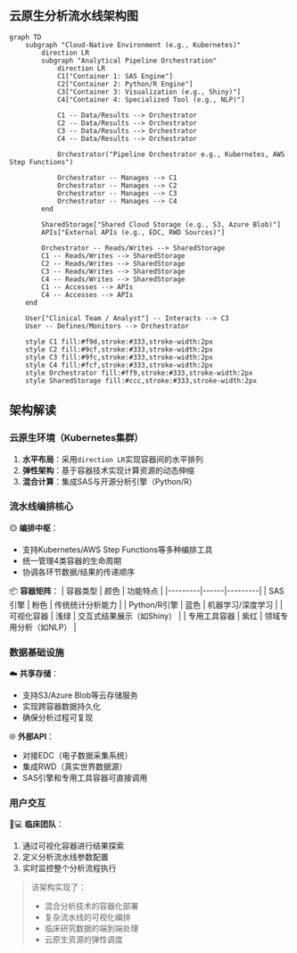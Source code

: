 ## 云原生分析流水线架构图

```mermaid
graph TD
    subgraph "Cloud-Native Environment (e.g., Kubernetes)"
        direction LR
        subgraph "Analytical Pipeline Orchestration"
            direction LR
            C1["Container 1: SAS Engine"]
            C2["Container 2: Python/R Engine"]
            C3["Container 3: Visualization (e.g., Shiny)"]
            C4["Container 4: Specialized Tool (e.g., NLP)"]

            C1 -- Data/Results --> Orchestrator
            C2 -- Data/Results --> Orchestrator
            C3 -- Data/Results --> Orchestrator
            C4 -- Data/Results --> Orchestrator

            Orchestrator("Pipeline Orchestrator e.g., Kubernetes, AWS Step Functions")

            Orchestrator -- Manages --> C1
            Orchestrator -- Manages --> C2
            Orchestrator -- Manages --> C3
            Orchestrator -- Manages --> C4
        end

        SharedStorage["Shared Cloud Storage (e.g., S3, Azure Blob)"]
        APIs["External APIs (e.g., EDC, RWD Sources)"]

        Orchestrator -- Reads/Writes --> SharedStorage
        C1 -- Reads/Writes --> SharedStorage
        C2 -- Reads/Writes --> SharedStorage
        C3 -- Reads/Writes --> SharedStorage
        C4 -- Reads/Writes --> SharedStorage
        C1 -- Accesses --> APIs
        C4 -- Accesses --> APIs
    end

    User["Clinical Team / Analyst"] -- Interacts --> C3
    User -- Defines/Monitors --> Orchestrator

    style C1 fill:#f9d,stroke:#333,stroke-width:2px
    style C2 fill:#9cf,stroke:#333,stroke-width:2px
    style C3 fill:#9fc,stroke:#333,stroke-width:2px
    style C4 fill:#fcf,stroke:#333,stroke-width:2px
    style Orchestrator fill:#ff9,stroke:#333,stroke-width:2px
    style SharedStorage fill:#ccc,stroke:#333,stroke-width:2px
```

## 架构解读

### 云原生环境（Kubernetes集群）
1. **水平布局**：采用`direction LR`实现容器间的水平排列
2. **弹性架构**：基于容器技术实现计算资源的动态伸缩
3. **混合计算**：集成SAS与开源分析引擎（Python/R）

### 流水线编排核心
🟡 **编排中枢**：
- 支持Kubernetes/AWS Step Functions等多种编排工具
- 统一管理4类容器的生命周期
- 协调各环节数据/结果的传递顺序

📦 **容器矩阵**：
| 容器类型 | 颜色 | 功能特点 |
|---------|------|---------|
| SAS引擎 | 粉色 | 传统统计分析能力 |
| Python/R引擎 | 蓝色 | 机器学习/深度学习 |
| 可视化容器 | 浅绿 | 交互式结果展示（如Shiny） |
| 专用工具容器 | 紫红 | 领域专用分析（如NLP） |

### 数据基础设施
☁️ **共享存储**：
- 支持S3/Azure Blob等云存储服务
- 实现跨容器数据持久化
- 确保分析过程可复现

🌐 **外部API**：
- 对接EDC（电子数据采集系统）
- 集成RWD（真实世界数据源）
- SAS引擎和专用工具容器可直接调用

### 用户交互
👩💻 **临床团队**：
1. 通过可视化容器进行结果探索
2. 定义分析流水线参数配置
3. 实时监控整个分析流程执行

> 该架构实现了：  
> - 混合分析技术的容器化部署  
> - 复杂流水线的可视化编排  
> - 临床研究数据的端到端处理  
> - 云原生资源的弹性调度